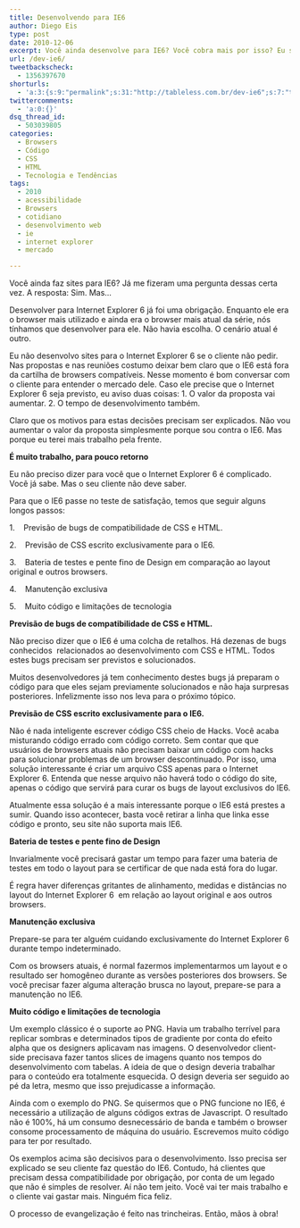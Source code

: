```yaml
---
title: Desenvolvendo para IE6
author: Diego Eis
type: post
date: 2010-12-06
excerpt: Você ainda desenvolve para IE6? Você cobra mais por isso? Eu sim.
url: /dev-ie6/
tweetbackscheck:
  - 1356397670
shorturls:
  - 'a:3:{s:9:"permalink";s:31:"http://tableless.com.br/dev-ie6";s:7:"tinyurl";s:26:"http://tinyurl.com/3e8fddb";s:4:"isgd";s:19:"http://is.gd/b0rIpe";}'
twittercomments:
  - 'a:0:{}'
dsq_thread_id:
  - 503039805
categories:
  - Browsers
  - Código
  - CSS
  - HTML
  - Tecnologia e Tendências
tags:
  - 2010
  - acessibilidade
  - Browsers
  - cotidiano
  - desenvolvimento web
  - ie
  - internet explorer
  - mercado

---
```

Você ainda faz sites para IE6? Já me fizeram uma pergunta dessas certa vez. A resposta: Sim. Mas&#8230;
  
Desenvolver para Internet Explorer 6 já foi uma obrigação. Enquanto ele era o browser mais utilizado e ainda era o browser mais atual da série, nós tínhamos que desenvolver para ele. Não havia escolha. O cenário atual é outro.

Eu não desenvolvo sites para o Internet Explorer 6 se o cliente não pedir. Nas propostas e nas reuniões costumo deixar bem claro que o IE6 está fora da cartilha de browsers compatíveis. Nesse momento é bom conversar com o cliente para entender o mercado dele. Caso ele precise que o Internet Explorer 6 seja previsto, eu aviso duas coisas: 1. O valor da proposta vai aumentar. 2. O tempo de desenvolvimento também.
  
Claro que os motivos para estas decisões precisam ser explicados. Não vou aumentar o valor da proposta simplesmente porque sou contra o IE6. Mas porque eu terei mais trabalho pela frente.

**É muito trabalho, para pouco retorno**
  
Eu não preciso dizer para você que o Internet Explorer 6 é complicado. Você já sabe. Mas o seu cliente não deve saber.
  
Para que o IE6 passe no teste de satisfação, temos que seguir alguns longos passos:

1.    Previsão de bugs de compatibilidade de CSS e HTML.
  
2.    Previsão de CSS escrito exclusivamente para o IE6.
  
3.    Bateria de testes e pente fino de Design em comparação ao layout original e outros browsers.
  
4.    Manutenção exclusiva
  
5.    Muito código e limitações de tecnologia

**Previsão de bugs de compatibilidade de CSS e HTML.**
  
Não preciso dizer que o IE6 é uma colcha de retalhos. Há dezenas de bugs conhecidos  relacionados ao desenvolvimento com CSS e HTML. Todos estes bugs precisam ser previstos e solucionados.
  
Muitos desenvolvedores já tem conhecimento destes bugs já preparam o código para que eles sejam previamente solucionados e não haja surpresas posteriores. Infelizmente isso nos leva para o próximo tópico.

**Previsão de CSS escrito exclusivamente para o IE6.**
  
Não é nada inteligente escrever código CSS cheio de Hacks. Você acaba misturando código errado com código correto. Sem contar que que usuários de browsers atuais não precisam baixar um código com hacks para solucionar problemas de um browser descontinuado. Por isso, uma solução interessante é criar um arquivo CSS apenas para o Internet Explorer 6. Entenda que nesse arquivo não haverá todo o código do site, apenas o código que servirá para curar os bugs de layout exclusivos do IE6.
  
Atualmente essa solução é a mais interessante porque o IE6 está prestes a sumir. Quando isso acontecer, basta você retirar a linha que linka esse código e pronto, seu site não suporta mais IE6.

**Bateria de testes e pente fino de Design**
  
Invarialmente você precisará gastar um tempo para fazer uma bateria de testes em todo o layout para se certificar de que nada está fora do lugar.
  
É regra haver diferenças gritantes de alinhamento, medidas e distâncias no layout do Internet Explorer 6  em relação ao layout original e aos outros browsers.

**Manutenção exclusiva**
  
Prepare-se para ter alguém cuidando exclusivamente do Internet Explorer 6 durante tempo indeterminado.
  
Com os browsers atuais, é normal fazermos implementarmos um layout e o resultado ser homogêneo durante as versões posteriores dos browsers. Se você precisar fazer alguma alteração brusca no layout, prepare-se para a manutenção no IE6.

**Muito código e limitações de tecnologia**
  
Um exemplo clássico é o suporte ao PNG. Havia um trabalho terrível para replicar sombras e determinados tipos de gradiente por conta do efeito alpha que os designers aplicavam nas imagens. O desenvolvedor client-side precisava fazer tantos slices de imagens quanto nos tempos do desenvolvimento com tabelas. A ideia de que o design deveria trabalhar para o conteúdo era totalmente esquecida. O design deveria ser seguido ao pé da letra, mesmo que isso prejudicasse a informação.
  
Ainda com o exemplo do PNG. Se quisermos que o PNG funcione no IE6, é necessário a utilização de alguns códigos extras de Javascript. O resultado não é 100%, há um consumo desnecessário de banda e também o browser consome processamento de máquina do usuário. Escrevemos muito código para ter por resultado.

Os exemplos acima são decisivos para o desenvolvimento. Isso precisa ser explicado se seu cliente faz questão do IE6. Contudo, há clientes que precisam dessa compatibilidade por obrigação, por conta de um legado que não é simples de resolver. Aí não tem jeito. Você vai ter mais trabalho e o cliente vai gastar mais. Ninguém fica feliz.

O processo de evangelização é feito nas trincheiras. Então, mãos à obra!